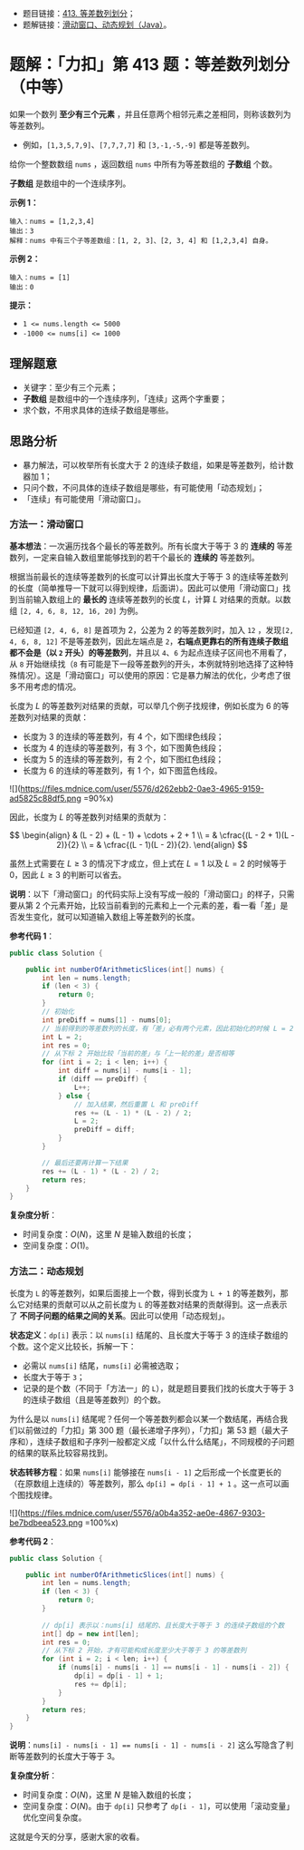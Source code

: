 





+ 题目链接：[413. 等差数列划分](https://leetcode-cn.com/problems/arithmetic-slices/)；
+ 题解链接：[滑动窗口、动态规划（Java）](https://leetcode-cn.com/problems/arithmetic-slices/solution/hua-dong-chuang-kou-dong-tai-gui-hua-jav-3vpp/)。





# 题解：「力扣」第 413 题：等差数列划分（中等）

如果一个数列 **至少有三个元素** ，并且任意两个相邻元素之差相同，则称该数列为等差数列。

- 例如，`[1,3,5,7,9]`、`[7,7,7,7]` 和 `[3,-1,-5,-9]` 都是等差数列。

给你一个整数数组 `nums` ，返回数组 `nums` 中所有为等差数组的 **子数组** 个数。

**子数组** 是数组中的一个连续序列。

**示例 1：**

```
输入：nums = [1,2,3,4]
输出：3
解释：nums 中有三个子等差数组：[1, 2, 3]、[2, 3, 4] 和 [1,2,3,4] 自身。
```

**示例 2：**

```
输入：nums = [1]
输出：0
```

**提示：**

- `1 <= nums.length <= 5000`
- `-1000 <= nums[i] <= 1000`

## 理解题意

+ 关键字：至少有三个元素；
+ **子数组** 是数组中的一个连续序列，「连续」这两个字重要；
+ 求个数，不用求具体的连续子数组是哪些。

## 思路分析

+ 暴力解法，可以枚举所有长度大于 $2$ 的连续子数组，如果是等差数列，给计数器加 $1$；
+ 只问个数，不问具体的连续子数组是哪些，有可能使用「动态规划」；
+ 「连续」有可能使用「滑动窗口」。


### 方法一：滑动窗口

**基本想法**：一次遍历找各个最长的等差数列。所有长度大于等于 $3$ 的 **连续的** 等差数列，一定来自输入数组里能够找到的若干个最长的 **连续的** 等差数列。

根据当前最长的连续等差数列的长度可以计算出长度大于等于 $3$ 的连续等差数列的长度（简单推导一下就可以得到规律，后面讲）。因此可以使用「滑动窗口」找到当前输入数组上的 **最长的** 连续等差数列的长度 $L$，计算 $L$ 对结果的贡献。以数组 `[2, 4, 6, 8, 12, 16, 20]` 为例。

已经知道 `[2, 4, 6, 8]` 是首项为 $2$，公差为 $2$ 的等差数列时，加入 `12` ，发现`[2, 4, 6, 8, 12]` 不是等差数列，因此左端点是 `2`，**右端点更靠右的所有连续子数组都不会是（以 `2` 开头）的等差数列**，并且以 `4`、`6` 为起点连续子区间也不用看了，从 `8` 开始继续找（`8` 有可能是下一段等差数列的开头，本例就特别地选择了这种特殊情况）。这是「滑动窗口」可以使用的原因：它是暴力解法的优化，少考虑了很多不用考虑的情况。



长度为 $L$ 的等差数列对结果的贡献，可以举几个例子找规律，例如长度为 $6$ 的等差数列对结果的贡献：

+ 长度为 $3$ 的连续的等差数列，有 $4$ 个，如下图绿色线段；
+ 长度为 $4$ 的连续的等差数列，有 $3$ 个，如下图黄色线段；
+ 长度为 $5$ 的连续的等差数列，有 $2$ 个，如下图红色线段；
+ 长度为 $6$ 的连续的等差数列，有 $1$ 个，如下图蓝色线段。

![](https://files.mdnice.com/user/5576/d262ebb2-0ae3-4965-9159-ad5825c88df5.png =90%x)


因此，长度为 $L$ 的等差数列对结果的贡献为：

$$
\begin{align}
& (L - 2) + (L - 1) + \cdots + 2 + 1  \\  = & \cfrac{(L - 2 + 1)(L - 2)}{2} \\ = & \cfrac{(L - 1)(L - 2)}{2}.
\end{align}
$$

虽然上式需要在 $L \ge 3$ 的情况下才成立，但上式在 $L = 1$ 以及 $L = 2$ 的时候等于 $0$，因此 $L \ge 3$ 的判断可以省去。

**说明**：以下「滑动窗口」的代码实际上没有写成一般的「滑动窗口」的样子，只需要从第 2 个元素开始，比较当前看到的元素和上一个元素的差，看一看「差」是否发生变化，就可以知道输入数组上等差数列的长度。


**参考代码 1**：

```java
public class Solution {

    public int numberOfArithmeticSlices(int[] nums) {
        int len = nums.length;
        if (len < 3) {
            return 0;
        }
        // 初始化
        int preDiff = nums[1] - nums[0];
        // 当前得到的等差数列的长度，有「差」必有两个元素，因此初始化的时候 L = 2
        int L = 2;
        int res = 0;
        // 从下标 2 开始比较「当前的差」与「上一轮的差」是否相等
        for (int i = 2; i < len; i++) {
            int diff = nums[i] - nums[i - 1];
            if (diff == preDiff) {
                L++;
            } else {
                // 加入结果，然后重置 L 和 preDiff
                res += (L - 1) * (L - 2) / 2;
                L = 2;
                preDiff = diff;
            }
        }

        // 最后还要再计算一下结果
        res += (L - 1) * (L - 2) / 2;
        return res;
    }
}
```

**复杂度分析**：

+ 时间复杂度：$O(N)$，这里 $N$ 是输入数组的长度；
+ 空间复杂度：$O(1)$。

### 方法二：动态规划

长度为 `L` 的等差数列，如果后面接上一个数，得到长度为 `L + 1` 的等差数列，那么它对结果的贡献可以从之前长度为 `L` 的等差数对结果的贡献得到。这一点表示了 **不同子问题的结果之间的关系**。因此可以使用「动态规划」。

**状态定义**：`dp[i]` 表示：以 `nums[i]` 结尾的、且长度大于等于 $3$ 的连续子数组的个数。这个定义比较长，拆解一下：

+ 必需以 `nums[i]` 结尾，`nums[i]` 必需被选取；
+ 长度大于等于 `3`；
+ 记录的是个数（不同于「方法一」的 `L`），就是题目要我们找的长度大于等于 3 的连续子数组（且是等差数列）的个数。

为什么是以 `nums[i]` 结尾呢？任何一个等差数列都会以某一个数结尾，再结合我们以前做过的「力扣」第 300 题（最长递增子序列），「力扣」第 53 题（最大子序和），连续子数组和子序列一般都定义成「以什么什么结尾」，不同规模的子问题的结果的联系比较容易找到。

**状态转移方程**：如果 `nums[i]` 能够接在 `nums[i - 1]` 之后形成一个长度更长的（在原数组上连续的）等差数列，那么 `dp[i] = dp[i - 1] + 1` 。这一点可以画个图找规律。


![](https://files.mdnice.com/user/5576/a0b4a352-ae0e-4867-9303-be7bdbeea523.png =100%x)


**参考代码 2**：

```java
public class Solution {

    public int numberOfArithmeticSlices(int[] nums) {
        int len = nums.length;
        if (len < 3) {
            return 0;
        }
        
        // dp[i] 表示以：nums[i] 结尾的、且长度大于等于 3 的连续子数组的个数
        int[] dp = new int[len];
        int res = 0;
        // 从下标 2 开始，才有可能构成长度至少大于等于 3 的等差数列
        for (int i = 2; i < len; i++) {
            if (nums[i] - nums[i - 1] == nums[i - 1] - nums[i - 2]) {
                dp[i] = dp[i - 1] + 1;
                res += dp[i];
            }
        }
        return res;
    }
}
```

**说明**：`nums[i] - nums[i - 1] == nums[i - 1] - nums[i - 2]` 这么写隐含了判断等差数列的长度大于等于 $3$。

**复杂度分析**：

+ 时间复杂度：$O(N)$，这里 $N$ 是输入数组的长度；
+ 空间复杂度：$O(N)$。由于 `dp[i]` 只参考了 `dp[i - 1]`，可以使用「滚动变量」优化空间复杂度。


这就是今天的分享，感谢大家的收看。
